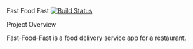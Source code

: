 Fast Food Fast
[![Build Status](https://travis-ci.org/dokenedgar/Fast_Food_Fast.svg?branch=master)](https://travis-ci.org/dokenedgar/Fast_Food_Fast)


Project Overview

Fast-Food-Fast is a food delivery service app for a restaurant.
